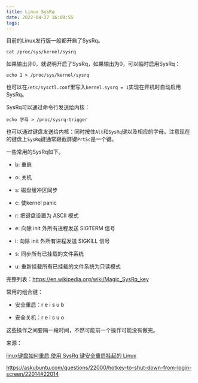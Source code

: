 ```yaml
---
title: Linux SysRq
date: 2022-04-27 16:08:55
tags:
---
```


目前的Linux发行版一般都开启了SysRq。

```shell
cat /proc/sys/kernel/sysrq
```

如果输出非0，就说明开启了SysRq，如果输出为0，可以临时启用SysRq：

```shell
echo 1 > /proc/sys/kernel/sysrq
```

也可以在`/etc/sysctl.conf`里写入`kernel.sysrq = 1`实现在开机时自动启用SysRq。

SysRq可以通过命令行发送给内核：

```shell
echo 字母 > /proc/sysrq-trigger
```

也可以通过键盘发送给内核：同时按住`Alt`和`SysRq`键以及相应的字母。注意现在的键盘上`SysRq`键通常跟截屏键`PrtSc`是一个键。

一些常用的SysRq如下。

- b: 重启

- o: 关机

- s: 磁盘缓冲区同步

- c: 使kernel panic

- r: 把键盘设置为 ASCII 模式

- e: 向除 init 外所有进程发送 SIGTERM 信号

- i: 向除 init 外所有进程发送 SIGKILL 信号

- s: 同步所有已挂载的文件系统

- u: 重新挂载所有已挂载的文件系统为只读模式

完整列表：<https://en.wikipedia.org/wiki/Magic_SysRq_key>

常用的组合键：

- 安全重启：r e i s u b

- 安全关机：r e i s u o

这些操作之间要隔一段时间，不然可能前一个操作可能没有做完。

来源：

[linux键盘如何重启,使用 SysRq 键安全重启挂起的 Linux](https://blog.csdn.net/weixin_32008105/article/details/116960672)

<https://askubuntu.com/questions/22000/hotkey-to-shut-down-from-login-screen/22014#22014>
